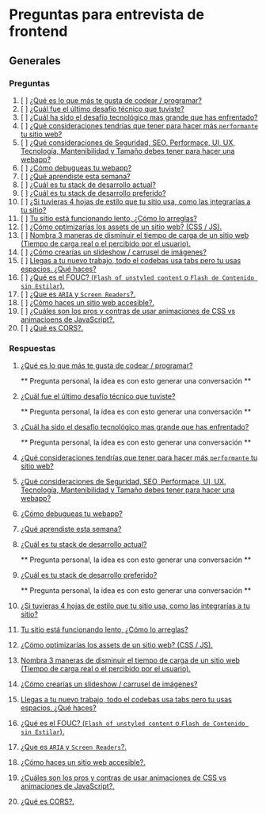 # Preguntas para entrevista de frontend
## Generales

### Preguntas
1. [ ] [¿Qué es lo que más te gusta de codear / programar?](#1)
1. [ ] [¿Cuál fue el último desafío técnico que tuviste?](#2)
1. [ ] [¿Cuál ha sido el desafío tecnológico mas grande que has enfrentado?](#3)
1. [ ] [¿Qué consideraciones tendrías que tener para hacer más `performante` tu sitio web?](#4)
1. [ ] [¿Qué consideraciones de Seguridad, SEO, Performace, UI, UX, Tecnología, Mantenibilidad y Tamaño debes tener para hacer una webapp?](#5)
1. [ ] [¿Cómo debugueas tu webapp?](#6)
1. [ ] [¿Qué aprendiste esta semana?](#7)
1. [ ] [¿Cuál es tu stack de desarrollo actual?](#8)
1. [ ] [¿Cuál es tu stack de desarrollo preferido?](#9)
1. [ ] [¿Si tuvieras 4 hojas de estilo que tu sitio usa, como las integrarías a tu sitio?](#10)
1. [ ] [Tu sitio está funcionando lento, ¿Cómo lo arreglas?](#11)
1. [ ] [¿Cómo optimizarías los assets de un sitio web? (CSS / JS).](#12)
1. [ ] [Nombra 3 maneras de disminuir el tiempo de carga de un sitio web (Tiempo de carga real o el percibido por el usuario).](#13)
1. [ ] [¿Cómo crearías un slideshow / carrusel de imágenes?](#14)
1. [ ] [Llegas a tu nuevo trabajo, todo el codebas usa tabs pero tu usas espacios. ¿Qué haces?](#15)
1. [ ] [¿Qué es el FOUC? (`Flash of unstyled content` o `Flash de Contenido sin Estilar`).](#16)
1. [ ] [¿Que es `ARIA` y `Screen Readers`?.](#17)
1. [ ] [¿Cómo haces un sitio web accesible?.](#18)
1. [ ] [¿Cuáles son los pros y contras de usar animaciones de CSS vs animacioens de JavaScript?.](#19)
1. [ ] [¿Qué es CORS?.](#20)


### Respuestas
1. [¿Qué es lo que más te gusta de codear / programar?](#1)
    <div id="1" />
    ** Pregunta personal, la idea es con esto generar una conversación **

1. [¿Cuál fue el último desafío técnico que tuviste?](#2)
    <div id="2" />
    ** Pregunta personal, la idea es con esto generar una conversación **

1. [¿Cuál ha sido el desafío tecnológico mas grande que has enfrentado?](#3)
    <div id="3" />
    ** Pregunta personal, la idea es con esto generar una conversación **

1. [¿Qué consideraciones tendrías que tener para hacer más `performante` tu sitio web?](#4)
    <div id="4" />

1. [¿Qué consideraciones de Seguridad, SEO, Performace, UI, UX, Tecnología, Mantenibilidad y Tamaño debes tener para hacer una webapp?](#5)
    <div id="5" />

1. [¿Cómo debugueas tu webapp?](#6)
    <div id="6" />

1. [¿Qué aprendiste esta semana?](#7)
    <div id="7" />

1. [¿Cuál es tu stack de desarrollo actual?](#8)
    <div id="8" />
    ** Pregunta personal, la idea es con esto generar una conversación **

1. [¿Cuál es tu stack de desarrollo preferido?](#9)
    <div id="9" />
    ** Pregunta personal, la idea es con esto generar una conversación **

1. [¿Si tuvieras 4 hojas de estilo que tu sitio usa, como las integrarías a tu sitio?](#10)
    <div id="10" />

1. [Tu sitio está funcionando lento, ¿Cómo lo arreglas?](#11)
    <div id="11" />

1. [¿Cómo optimizarías los assets de un sitio web? (CSS / JS).](#12)
    <div id="12" />

1. [Nombra 3 maneras de disminuir el tiempo de carga de un sitio web (Tiempo de carga real o el percibido por el usuario).](#13)
    <div id="13" />

1. [¿Cómo crearías un slideshow / carrusel de imágenes?](#14)
    <div id="14" />

1. [Llegas a tu nuevo trabajo, todo el codebas usa tabs pero tu usas espacios. ¿Qué haces?](#15)
    <div id="15" />

1. [¿Qué es el FOUC? (`Flash of unstyled content` o `Flash de Contenido sin Estilar`).](#16)
    <div id="16" />

1. [¿Que es `ARIA` y `Screen Readers`?.](#17)
    <div id="17" />

1. [¿Cómo haces un sitio web accesible?.](#18)
    <div id="18" />

1. [¿Cuáles son los pros y contras de usar animaciones de CSS vs animaciones de JavaScript?.](#19)
    <div id="19" />

1. [¿Qué es CORS?.](#20)
    <div id="20" />
